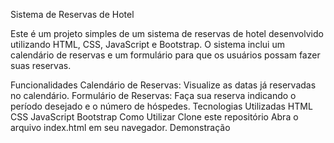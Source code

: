 
Sistema de Reservas de Hotel

Este é um projeto simples de um sistema de reservas de hotel desenvolvido utilizando HTML, CSS, JavaScript e Bootstrap. O sistema inclui um calendário de reservas e um formulário para que os usuários possam fazer suas reservas.

Funcionalidades
Calendário de Reservas: Visualize as datas já reservadas no calendário.
Formulário de Reservas: Faça sua reserva indicando o período desejado e o número de hóspedes.
Tecnologias Utilizadas
HTML
CSS
JavaScript
Bootstrap
Como Utilizar
Clone este repositório
Abra o arquivo index.html em seu navegador.
Demonstração
